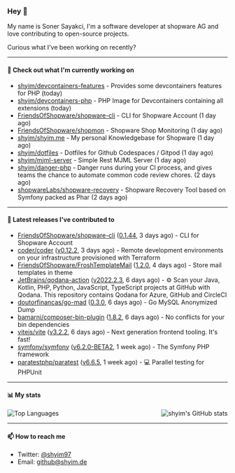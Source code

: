 ### Hey 👋

My name is Soner Sayakci, I'm a software developer at shopware AG and love contributing to open-source projects.

Curious what I've been working on recently?

---

#### 👷 Check out what I'm currently working on

- [shyim/devcontainers-features](https://github.com/shyim/devcontainers-features) - Provides some devcontainers features for PHP (today)
- [shyim/devcontainers-php](https://github.com/shyim/devcontainers-php) - PHP Image for Devcontainers containing all extensions (today)
- [FriendsOfShopware/shopware-cli](https://github.com/FriendsOfShopware/shopware-cli) - CLI for Shopware Account (1 day ago)
- [FriendsOfShopware/shopmon](https://github.com/FriendsOfShopware/shopmon) - Shopware Shop Monitoring (1 day ago)
- [shyim/shyim.me](https://github.com/shyim/shyim.me) - My personal Knowledgebase for Shopware (1 day ago)
- [shyim/dotfiles](https://github.com/shyim/dotfiles) - Dotfiles for Github Codespaces / Gitpod (1 day ago)
- [shyim/mjml-server](https://github.com/shyim/mjml-server) - Simple Rest MJML Server (1 day ago)
- [shyim/danger-php](https://github.com/shyim/danger-php) - Danger runs during your CI process, and gives teams the chance to automate common code review chores. (2 days ago)
- [shopwareLabs/shopware-recovery](https://github.com/shopwareLabs/shopware-recovery) - Shopware Recovery Tool based on Symfony packed as Phar (2 days ago)

---

#### 🔭 Latest releases I've contributed to

- [FriendsOfShopware/shopware-cli](https://github.com/FriendsOfShopware/shopware-cli) ([0.1.44](https://github.com/FriendsOfShopware/shopware-cli/releases/tag/0.1.44), 3 days ago) - CLI for Shopware Account
- [coder/coder](https://github.com/coder/coder) ([v0.12.2](https://github.com/coder/coder/releases/tag/v0.12.2), 3 days ago) - Remote development environments on your infrastructure provisioned with Terraform
- [FriendsOfShopware/FroshTemplateMail](https://github.com/FriendsOfShopware/FroshTemplateMail) ([1.2.0](https://github.com/FriendsOfShopware/FroshTemplateMail/releases/tag/1.2.0), 4 days ago) - Store mail templates in theme
- [JetBrains/qodana-action](https://github.com/JetBrains/qodana-action) ([v2022.2.3](https://github.com/JetBrains/qodana-action/releases/tag/v2022.2.3), 6 days ago) - ⚙️ Scan your Java, Kotlin, PHP, Python, JavaScript, TypeScript projects at GitHub with Qodana. This repository contains Qodana for Azure, GitHub and CircleCI
- [doutorfinancas/go-mad](https://github.com/doutorfinancas/go-mad) ([0.3.0](https://github.com/doutorfinancas/go-mad/releases/tag/0.3.0), 6 days ago) - Go MySQL Anonymized Dump
- [bamarni/composer-bin-plugin](https://github.com/bamarni/composer-bin-plugin) ([1.8.2](https://github.com/bamarni/composer-bin-plugin/releases/tag/1.8.2), 6 days ago) - No conflicts for your bin dependencies
- [vitejs/vite](https://github.com/vitejs/vite) ([v3.2.2](https://github.com/vitejs/vite/releases/tag/v3.2.2), 6 days ago) - Next generation frontend tooling. It&#39;s fast!
- [symfony/symfony](https://github.com/symfony/symfony) ([v6.2.0-BETA2](https://github.com/symfony/symfony/releases/tag/v6.2.0-BETA2), 1 week ago) - The Symfony PHP framework
- [paratestphp/paratest](https://github.com/paratestphp/paratest) ([v6.6.5](https://github.com/paratestphp/paratest/releases/tag/v6.6.5), 1 week ago) - :computer: Parallel testing for PHPUnit

---

#### 📊 My stats

<img align="right" alt="shyim's GitHub stats" src="https://github-readme-stats.vercel.app/api?username=shyim&count_private=1&show_icons=true&" />

![Top Languages](https://github-readme-stats.vercel.app/api/top-langs/?username=shyim)

---

#### 📫 How to reach me

- Twitter: [@shyim97](https://twitter.com/shyim97)
- Email: [github@shyim.de](mailto://github@shyim.de)

